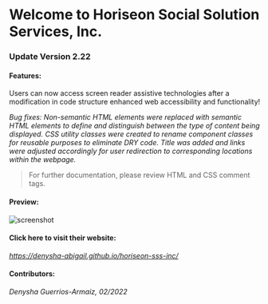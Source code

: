 # Welcome to Horiseon Social Solution Services, Inc.

### Update Version 2.22

#### Features:
Users can now access screen reader assistive technologies after a modification in code structure enhanced web accessibility and functionality!

*Bug fixes: Non-semantic HTML elements were replaced with semantic HTML elements to define and distinguish between the type of content being displayed. CSS utility classes were created to rename component classes for reusable purposes to eliminate DRY code. Title was added and links were adjusted accordingly for user redirection to corresponding locations within the webpage.* 

> For further documentation, please review HTML and CSS comment tags.

#### Preview:
![screenshot](/horiseon-inc-page-demo.png)

#### Click here to visit their website: 
*https://denysha-abigail.github.io/horiseon-sss-inc/*

#### Contributors: 

*Denysha Guerrios-Armaiz, 02/2022*
